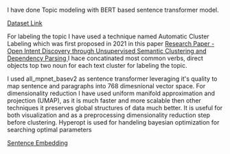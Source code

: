 

I have done Topic modeling with BERT based sentence transformer model.

[Dataset Link](https://zenodo.org/record/1000885#.YxxQ7NJBxhF)


For labeling the topic  I have used a technique named Automatic  Cluster Labeling which was first  proposed in 2021 in this paper [Research Paper -Open Intent Discovery through Unsupervised Semantic Clustering and Dependency Parsing ](https://arxiv.org/pdf/2104.12114.pdf)
I hace concatinated most common verbs, direct objects top two noun for each text cluster for labeling the topic.

I used all_mpnet_basev2 as sentence transformer leveraging it's quality to map sentence and paragraphs into 768 dimesnional vector space.
For dimensionality reduction I have used uniform manifold approximation and projection (UMAP),  as it is much faster and more scalable then other techniques it preserves global structures of data much better. 
It is useful for both visualization and as a preprocessing dimensionality reduction step before clustering. 
Hyperopt is used for handeling bayesian optimization for searching optimal parameters

[Sentence Embedding](https://towardsdatascience.com/clustering-sentence-embeddings-to-identify-intents-in-short-text-48d22d3bf02e)
